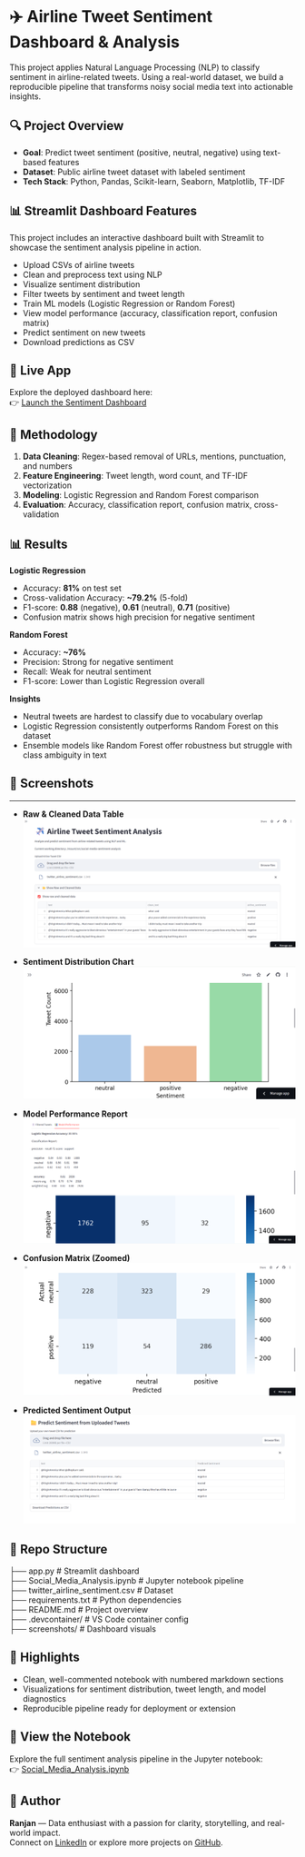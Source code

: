 # ✈️ Airline Tweet Sentiment Dashboard & Analysis

This project applies Natural Language Processing (NLP) to classify sentiment in airline-related tweets. Using a real-world dataset, we build a reproducible pipeline that transforms noisy social media text into actionable insights.

## 🔍 Project Overview

- **Goal**: Predict tweet sentiment (positive, neutral, negative) using text-based features  
- **Dataset**: Public airline tweet dataset with labeled sentiment  
- **Tech Stack**: Python, Pandas, Scikit-learn, Seaborn, Matplotlib, TF-IDF
  
## 📊 Streamlit Dashboard Features

This project includes an interactive dashboard built with Streamlit to showcase the sentiment analysis pipeline in action.

- Upload CSVs of airline tweets
- Clean and preprocess text using NLP
- Visualize sentiment distribution
- Filter tweets by sentiment and tweet length
- Train ML models (Logistic Regression or Random Forest)
- View model performance (accuracy, classification report, confusion matrix)
- Predict sentiment on new tweets
- Download predictions as CSV

## 🚀 Live App

Explore the deployed dashboard here:  
👉 [Launch the Sentiment Dashboard](https://share.streamlit.io/slayerranjan/social-media-sentiment-analysis/main/app.py)


## 🧪 Methodology

1. **Data Cleaning**: Regex-based removal of URLs, mentions, punctuation, and numbers  
2. **Feature Engineering**: Tweet length, word count, and TF-IDF vectorization  
3. **Modeling**: Logistic Regression and Random Forest comparison  
4. **Evaluation**: Accuracy, classification report, confusion matrix, cross-validation

📊 Results
---

**Logistic Regression**
- Accuracy: **81%** on test set  
- Cross-validation Accuracy: **~79.2%** (5-fold)  
- F1-score: **0.88** (negative), **0.61** (neutral), **0.71** (positive)  
- Confusion matrix shows high precision for negative sentiment

**Random Forest**
- Accuracy: **~76%**  
- Precision: Strong for negative sentiment  
- Recall: Weak for neutral sentiment  
- F1-score: Lower than Logistic Regression overall

**Insights**
- Neutral tweets are hardest to classify due to vocabulary overlap  
- Logistic Regression consistently outperforms Random Forest on this dataset  
- Ensemble models like Random Forest offer robustness but struggle with class ambiguity in text


## 📸 Screenshots
---

- **Raw & Cleaned Data Table**  
  ![Raw & Cleaned Data](screenshots/raw_cleaned_data.png)

- **Sentiment Distribution Chart**  
  ![Sentiment Distribution](screenshots/sentiment_distribution.png)

- **Model Performance Report**  
  ![Model Performance](screenshots/model_performance.png)

- **Confusion Matrix (Zoomed)**  
  ![Confusion Matrix Zoom](screenshots/confusion_matrix_zoom.png)

- **Predicted Sentiment Output**  
  ![Predicted Sentiment Output](screenshots/predicted_sentiment_output.png)


📁 Repo Structure
---

├── app.py                         # Streamlit dashboard  
├── Social_Media_Analysis.ipynb   # Jupyter notebook pipeline  
├── twitter_airline_sentiment.csv # Dataset  
├── requirements.txt              # Python dependencies  
├── README.md                     # Project overview  
├── .devcontainer/                # VS Code container config  
├── screenshots/                  # Dashboard visuals


## 🚀 Highlights

- Clean, well-commented notebook with numbered markdown sections  
- Visualizations for sentiment distribution, tweet length, and model diagnostics  
- Reproducible pipeline ready for deployment or extension

## 📓 View the Notebook

Explore the full sentiment analysis pipeline in the Jupyter notebook:  
👉 [Social_Media_Analysis.ipynb](https://github.com/slayerranjan/Social-media-sentiment-analysis/blob/main/Social_Media_Analysis.ipynb)



## 📌 Author

**Ranjan** — Data enthusiast with a passion for clarity, storytelling, and real-world impact.  
Connect on [LinkedIn](https://www.linkedin.com/in/ranjan-shettigar-b89808309) or explore more projects on [GitHub](https://github.com/slayerranjan).

